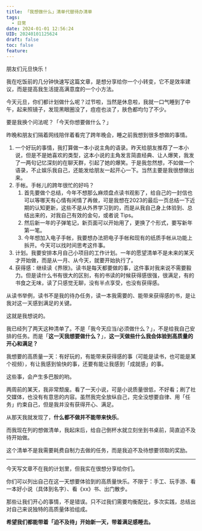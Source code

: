 ```yaml
---
title: 「我想做什么」清单代替待办清单
tags:
  - 日常
date: 2024-01-01 12:56:24
UID: 20240101125624
draft: false
toc: false
feature:
---
```

朋友们元旦快乐！

我在吃饭前的几分钟快速写这篇文章，是想分享给你一个小转变，它不是效率建议，而是提高我生活提高满意度的一个小方法。

今天元旦，你们都计划做什么呢？过节啦，当然是休息啦，我就一口气睡到了中午，起来照镜子，发现黑眼圈没了，痘痘也淡了，肤色都均匀了不少。

要是我换个问法呢？「今天你想要做什么？」

昨晚和朋友们隔着网线陪伴着看完了跨年晚会，睡之前我想到很多想做的事情。
<!--more-->

1. 一个好玩的事情，我打算做一本小说主角的语录。昨天给朋友推荐了一本小说，但是不是她喜欢的类型，这本小说的主角发言简直经典、让人爆笑，我发了一两句记忆深刻的在聊天群，引起了她的爆笑。于是我忽然想，不如做一个语录，不止娱乐我自己，还能发给朋友一起开心一下。当然主要是我很想做出来。
2. 手帐。手帐儿的跨年很忙的好吗？
	1. 首先要做个总结，今年不想那么麻烦盘点读书观影了，给自己的一封信也可以等哪天有心情有闲情了再做，可是我想在2023的最后一页总结一下近期的认知更新，这些不是从外界学习到的，而是从我自己身上体验到、总结出来的，对我自己有效的金句，或者说 Tips。
	2. 然后新一年的子弹笔记，新页面可以开始用了，更换了个形式，要写新年第一笔。
	3. 今年想加入电子手帐，我要想办法把电子手帐和现有的纸质手帐从功能上拆开。今天可以找时间思考这件事。
3. 计划。我要安排本月自己小项目的工作计划。一年的愿望清单不是未来的某天才开始做，而是从一月、从今天，就要开始执行了。
4. 获得感：继续读《界限》。读书是每天都要做的事，这件事对我来说不需要毅力。但是读什么书有很大的区别，有的书读的时候获得感很强，很满足，有的书食之无味，读了只感觉无聊，没有半点享受，也没有获得感。

从读书举例，读书不是我的待办任务，读一本我需要的、能带来获得感的书，是让我对这一天感到满足的关键。

这就是我想说的。

我已经列了两天这种清单了。不是「我今天应当/必须做什么？」，不是给我自己安排的任务。而是「**这一天我想要做什么？**」，**这一天做些什么我会体验到高质量的开心和满足？**

我想要的高质量一天：有好玩的，有能带来获得感的事（可能是读书，也可能是某个视频），有让我感到愉快的事，还要有能让我感到「成就感」的事。

这些事，会产生多巴胺的哟。

两周前的某天，我非常颓废。看了一天小说，可是小说质量很低，不好看；刷了社交媒体，也没有有意思的内容。虽然我完全放纵自己，完全没想要自律、用「任务」约束自己，但是我并没有获得开心、满足。

从那天我就发现了，**什么都不做并不能带来快乐**。

而我现在列的想做清单，我起床后，给自己倒杯水就立刻坐到书桌前，简直迫不及待开始做。

这个清单不是我需要耗费自制力去做的任务，而是我迫不及待想要领取的奖励。

---

今天写文章不在我的计划里，但我实在很想分享给你们。

你们可以列出自己在这一天想要体验到的高质量快乐。不限于：手工、玩手游、看一本好小说（具体到名字）、看《xx》书、出门散步。

那些让我们开心的事情，不是错误。只不过我们需要均衡配比，多次实践，总结出对自己来说独特的高质量体验组成。

**希望我们都能带着「迫不及待」开始新一天，带着满足感睡去。**